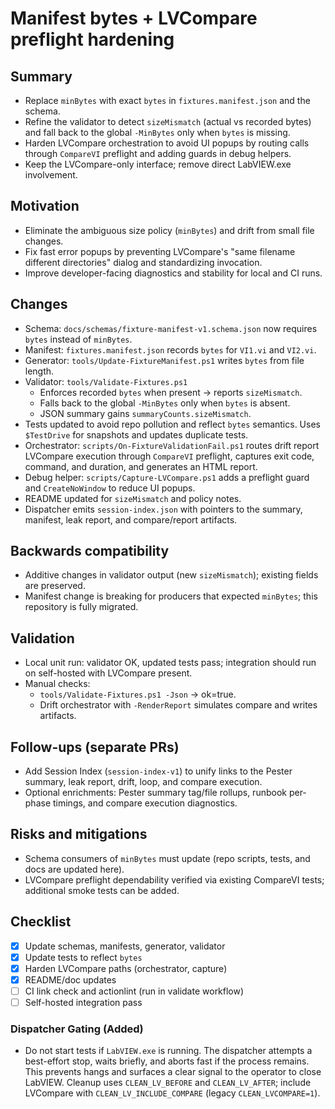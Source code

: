 <!-- markdownlint-disable-next-line MD041 -->
# Manifest bytes + LVCompare preflight hardening

## Summary

- Replace `minBytes` with exact `bytes` in `fixtures.manifest.json` and the schema.
- Refine the validator to detect `sizeMismatch` (actual vs recorded bytes) and fall back to the
  global `-MinBytes` only when `bytes` is missing.
- Harden LVCompare orchestration to avoid UI popups by routing calls through `CompareVI` preflight
  and adding guards in debug helpers.
- Keep the LVCompare-only interface; remove direct LabVIEW.exe involvement.

## Motivation

- Eliminate the ambiguous size policy (`minBytes`) and drift from small file changes.
- Fix fast error popups by preventing LVCompare's "same filename different directories" dialog and
  standardizing invocation.
- Improve developer-facing diagnostics and stability for local and CI runs.

## Changes

- Schema: `docs/schemas/fixture-manifest-v1.schema.json` now requires `bytes` instead of `minBytes`.
- Manifest: `fixtures.manifest.json` records `bytes` for `VI1.vi` and `VI2.vi`.
- Generator: `tools/Update-FixtureManifest.ps1` writes `bytes` from file length.
- Validator: `tools/Validate-Fixtures.ps1`
  - Enforces recorded `bytes` when present -> reports `sizeMismatch`.
  - Falls back to the global `-MinBytes` only when `bytes` is absent.
  - JSON summary gains `summaryCounts.sizeMismatch`.
- Tests updated to avoid repo pollution and reflect `bytes` semantics. Uses `$TestDrive` for
  snapshots and updates duplicate tests.
- Orchestrator: `scripts/On-FixtureValidationFail.ps1` routes drift report LVCompare execution through
  `CompareVI` preflight, captures exit code, command, and duration, and generates an HTML report.
- Debug helper: `scripts/Capture-LVCompare.ps1` adds a preflight guard and `CreateNoWindow` to reduce
  UI popups.
- README updated for `sizeMismatch` and policy notes.
- Dispatcher emits `session-index.json` with pointers to the summary, manifest, leak report, and
  compare/report artifacts.

## Backwards compatibility

- Additive changes in validator output (new `sizeMismatch`); existing fields are preserved.
- Manifest change is breaking for producers that expected `minBytes`; this repository is fully
  migrated.

## Validation

- Local unit run: validator OK, updated tests pass; integration should run on self-hosted with
  LVCompare present.
- Manual checks:
  - `tools/Validate-Fixtures.ps1 -Json` -> ok=true.
  - Drift orchestrator with `-RenderReport` simulates compare and writes artifacts.

## Follow-ups (separate PRs)

- Add Session Index (`session-index-v1`) to unify links to the Pester summary, leak report, drift,
  loop, and compare execution.
- Optional enrichments: Pester summary tag/file rollups, runbook per-phase timings, and compare
  execution diagnostics.

## Risks and mitigations

- Schema consumers of `minBytes` must update (repo scripts, tests, and docs are updated here).
- LVCompare preflight dependability verified via existing CompareVI tests; additional smoke tests can
  be added.

## Checklist

- [x] Update schemas, manifests, generator, validator
- [x] Update tests to reflect `bytes`
- [x] Harden LVCompare paths (orchestrator, capture)
- [x] README/doc updates
- [ ] CI link check and actionlint (run in validate workflow)
- [ ] Self-hosted integration pass

### Dispatcher Gating (Added)

- Do not start tests if `LabVIEW.exe` is running. The dispatcher attempts a best-effort stop, waits
  briefly, and aborts fast if the process remains. This prevents hangs and surfaces a clear signal to
  the operator to close LabVIEW. Cleanup uses `CLEAN_LV_BEFORE` and `CLEAN_LV_AFTER`; include
  LVCompare with `CLEAN_LV_INCLUDE_COMPARE` (legacy `CLEAN_LVCOMPARE=1`).
